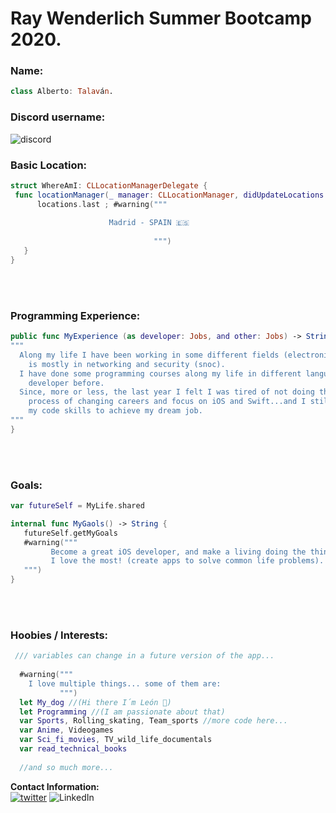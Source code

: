 # Ray Wenderlich Summer Bootcamp 2020.

### Name: 
```Swift
class Alberto: Talaván.
```

### Discord username:  
![discord](https://img.shields.io/badge/-TS:%20Alberto%20Talavan-00ACEE.svg?style=social&logo=discord) 

### Basic Location:  
```Swift
struct WhereAmI: CLLocationManagerDelegate {
 func locationManager(_ manager: CLLocationManager, didUpdateLocations locations: [CLLocation]) { 
      locations.last ; #warning("""
      
                      Madrid - SPAIN 🇪🇸
                   
                                """)
   }
}
 ```
<br></br>
### Programming Experience:  
```Swift
public func MyExperience (as developer: Jobs, and other: Jobs) -> String {
"""
  Along my life I have been working in some different fields (electronics, desktop support, ...), but my background
    is mostly in networking and security (snoc).
  I have done some programming courses along my life in different languajes but I have never worked as a 
    developer before.
  Since, more or less, the last year I felt I was tired of not doing the thing I love the most and started my 
    process of changing careers and focus on iOS and Swift...and I still loving it... so here I am pushing 
    my code skills to achieve my dream job.
"""
}
```  
<br></br>
### Goals: 
```Swift
var futureSelf = MyLife.shared

internal func MyGaols() -> String {
   futureSelf.getMyGoals
   #warning("""
         Become a great iOS developer, and make a living doing the things 
         I love the most! (create apps to solve common life problems).  
   """)
}
```
<br></br>
### Hoobies / Interests:  

```Swift
 /// variables can change in a future version of the app...
 
  #warning("""
    I love multiple things... some of them are:
           """)
  let My_dog //(Hi there I´m León 🐶)
  let Programming //(I am passionate about that) 
  var Sports, Rolling_skating, Team_sports //more code here...
  var Anime, Videogames
  var Sci_fi_movies, TV_wild_life_documentals 
  var read_technical_books
  
  //and so much more...  
 ``` 
  
**Contact Information:**  
[![twitter](https://img.shields.io/badge/-@AlbertoTalavan-00ACEE.svg?style=social&logo=twitter)](https://twitter.com/albertotalavan)
![LinkedIn](https://img.shields.io/badge/-@AlbertoTalavan-00ACEE.svg?style=social&logo=linkedin)

